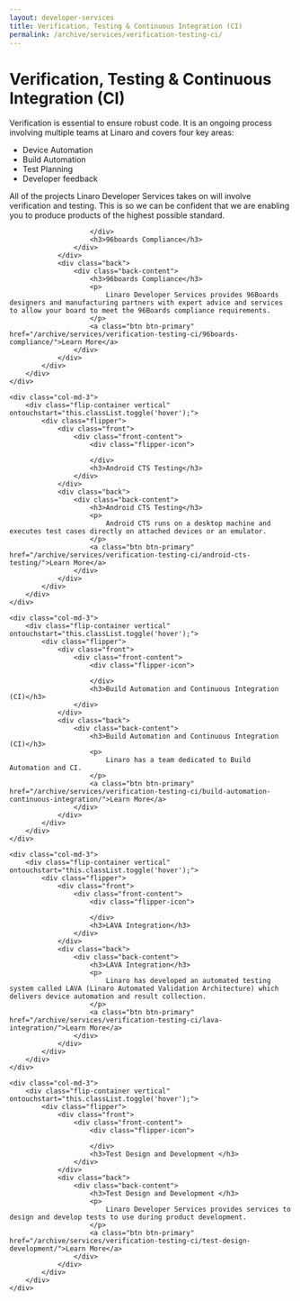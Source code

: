 ```yaml
---
layout: developer-services
title: Verification, Testing & Continuous Integration (CI) 
permalink: /archive/services/verification-testing-ci/
---
```

# Verification, Testing & Continuous Integration (CI) 

Verification is essential to ensure robust code. It is an ongoing process involving multiple teams at Linaro and covers four key areas:

- Device Automation
- Build Automation
- Test Planning
- Developer feedback

All of the projects Linaro Developer Services takes on will involve verification and testing. This is so we can be confident that we are enabling you to produce products of the highest possible standard.



<div id="flippers">
    <div class="col-md-3">
        <div class="flip-container vertical" ontouchstart="this.classList.toggle('hover');">
            <div class="flipper">
                <div class="front">
                    <div class="front-content">
                        <div class="flipper-icon">
                            
                        </div>
                        <h3>96boards Compliance</h3>
                    </div>
                </div>
                <div class="back">
                    <div class="back-content">
                        <h3>96boards Compliance</h3>
                        <p>
                            Linaro Developer Services provides 96Boards designers and manufacturing partners with expert advice and services to allow your board to meet the 96Boards compliance requirements.
                        </p>
                        <a class="btn btn-primary" href="/archive/services/verification-testing-ci/96boards-compliance/">Learn More</a>
                    </div>
                </div>
            </div>
        </div>
    </div>
    
    <div class="col-md-3">
        <div class="flip-container vertical" ontouchstart="this.classList.toggle('hover');">
            <div class="flipper">
                <div class="front">
                    <div class="front-content">
                        <div class="flipper-icon">
                        
                        </div>
                        <h3>Android CTS Testing</h3>
                    </div>
                </div>
                <div class="back">
                    <div class="back-content">
                        <h3>Android CTS Testing</h3>
                        <p>
                            Android CTS runs on a desktop machine and executes test cases directly on attached devices or an emulator.
                        </p>
                        <a class="btn btn-primary" href="/archive/services/verification-testing-ci/android-cts-testing/">Learn More</a>
                    </div>
                </div>
            </div>
        </div>
    </div>
    
    <div class="col-md-3">
        <div class="flip-container vertical" ontouchstart="this.classList.toggle('hover');">
            <div class="flipper">
                <div class="front">
                    <div class="front-content">
                        <div class="flipper-icon">
                        
                        </div>
                        <h3>Build Automation and Continuous Integration (CI)</h3>
                    </div>
                </div>
                <div class="back">
                    <div class="back-content">
                        <h3>Build Automation and Continuous Integration (CI)</h3>
                        <p>
                            Linaro has a team dedicated to Build Automation and CI.
                        </p>
                        <a class="btn btn-primary" href="/archive/services/verification-testing-ci/build-automation-continuous-integration/">Learn More</a>
                    </div>
                </div>
            </div>
        </div>
    </div>
    
    <div class="col-md-3">
        <div class="flip-container vertical" ontouchstart="this.classList.toggle('hover');">
            <div class="flipper">
                <div class="front">
                    <div class="front-content">
                        <div class="flipper-icon">
                        
                        </div>
                        <h3>LAVA Integration</h3>
                    </div>
                </div>
                <div class="back">
                    <div class="back-content">
                        <h3>LAVA Integration</h3>
                        <p>
                            Linaro has developed an automated testing system called LAVA (Linaro Automated Validation Architecture) which delivers device automation and result collection.
                        </p>
                        <a class="btn btn-primary" href="/archive/services/verification-testing-ci/lava-integration/">Learn More</a>
                    </div>
                </div>
            </div>
        </div>
    </div>
    
    <div class="col-md-3">
        <div class="flip-container vertical" ontouchstart="this.classList.toggle('hover');">
            <div class="flipper">
                <div class="front">
                    <div class="front-content">
                        <div class="flipper-icon">
                        
                        </div>
                        <h3>Test Design and Development </h3>
                    </div>
                </div>
                <div class="back">
                    <div class="back-content">
                        <h3>Test Design and Development </h3>
                        <p>
                            Linaro Developer Services provides services to design and develop tests to use during product development.
                        </p>
                        <a class="btn btn-primary" href="/archive/services/verification-testing-ci/test-design-development/">Learn More</a>
                    </div>
                </div>
            </div>
        </div>
    </div>
    

</div>